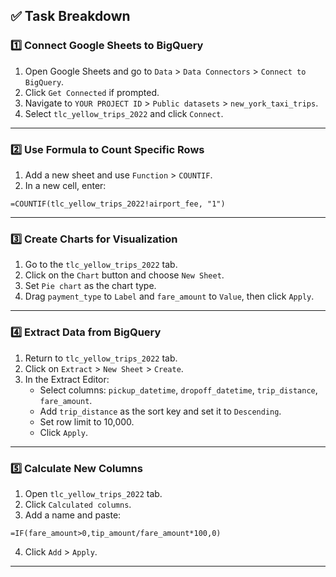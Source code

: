 ## ✅ Task Breakdown

### 1️⃣ Connect Google Sheets to BigQuery

1. Open Google Sheets and go to `Data` > `Data Connectors` > `Connect to BigQuery`.
2. Click `Get Connected` if prompted.
3. Navigate to `YOUR PROJECT ID` > `Public datasets` > `new_york_taxi_trips`.
4. Select `tlc_yellow_trips_2022` and click `Connect`.

---

### 2️⃣ Use Formula to Count Specific Rows

1. Add a new sheet and use `Function` > `COUNTIF`.
2. In a new cell, enter:
```
=COUNTIF(tlc_yellow_trips_2022!airport_fee, "1")
```

---

### 3️⃣ Create Charts for Visualization

1. Go to the `tlc_yellow_trips_2022` tab.
2. Click on the `Chart` button and choose `New Sheet`.
3. Set `Pie chart` as the chart type.
4. Drag `payment_type` to `Label` and `fare_amount` to `Value`, then click `Apply`.

---

### 4️⃣ Extract Data from BigQuery

1. Return to `tlc_yellow_trips_2022` tab.
2. Click on `Extract` > `New Sheet` > `Create`.
3. In the Extract Editor:
   - Select columns: `pickup_datetime`, `dropoff_datetime`, `trip_distance`, `fare_amount`.
   - Add `trip_distance` as the sort key and set it to `Descending`.
   - Set row limit to 10,000.
   - Click `Apply`.

---

### 5️⃣ Calculate New Columns

1. Open `tlc_yellow_trips_2022` tab.
2. Click `Calculated columns`.
3. Add a name and paste:
```excel
=IF(fare_amount>0,tip_amount/fare_amount*100,0)
```
4. Click `Add` > `Apply`.

---
